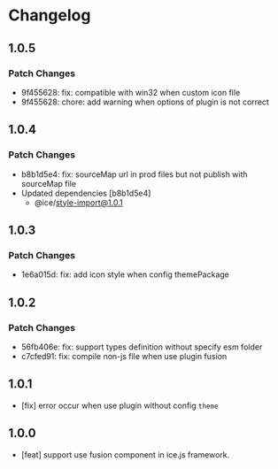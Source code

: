 # Changelog

## 1.0.5

### Patch Changes

- 9f455628: fix: compatible with win32 when custom icon file
- 9f455628: chore: add warning when options of plugin is not correct

## 1.0.4

### Patch Changes

- b8b1d5e4: fix: sourceMap url in prod files but not publish with sourceMap file
- Updated dependencies [b8b1d5e4]
  - @ice/style-import@1.0.1

## 1.0.3

### Patch Changes

- 1e6a015d: fix: add icon style when config themePackage

## 1.0.2

### Patch Changes

- 56fb406e: fix: support types definition without specify esm folder
- c7cfed91: fix: compile non-js file when use plugin fusion

## 1.0.1

- [fix] error occur when use plugin without config `theme`

## 1.0.0

- [feat] support use fusion component in ice.js framework.

